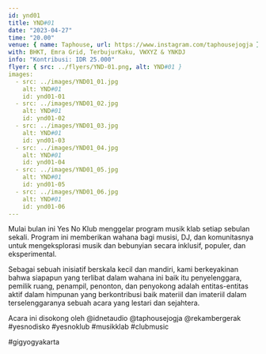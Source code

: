```yaml
---
id: ynd01
title: YND#01
date: "2023-04-27"
time: "20.00"
venue: { name: Taphouse, url: https://www.instagram.com/taphousejogja }
with: BHKT, Emra Grid, TerbujurKaku, VWXYZ & YNKDJ
info: "Kontribusi: IDR 25.000"
flyer: { src: ../flyers/YND-01.png, alt: YND#01 }
images:
  - src: ../images/YND01_01.jpg
    alt: YND#01
    id: ynd01-01
  - src: ../images/YND01_02.jpg
    alt: YND#01
    id: ynd01-02
  - src: ../images/YND01_03.jpg
    alt: YND#01
    id: ynd01-03
  - src: ../images/YND01_04.jpg
    alt: YND#01
    id: ynd01-04
  - src: ../images/YND01_05.jpg
    alt: YND#01
    id: ynd01-05
  - src: ../images/YND01_06.jpg
    alt: YND#01
    id: ynd01-06
---
```


Mulai bulan ini Yes No Klub menggelar program musik klab setiap sebulan sekali. Program ini memberikan wahana bagi musisi, DJ, dan komunitasnya untuk mengeksplorasi musik dan bebunyian secara inklusif, populer, dan eksperimental.

Sebagai sebuah inisiatif berskala kecil dan mandiri, kami berkeyakinan bahwa siapapun yang terlibat dalam wahana ini baik itu penyelenggara, pemilik ruang, penampil, penonton, dan penyokong adalah entitas-entitas aktif dalam himpunan yang berkontribusi baik materiil dan imateriil dalam terselenggaranya sebuah acara yang lestari dan sejahtera.

Acara ini disokong oleh @idnetaudio @taphousejogja @rekambergerak #yesnodisko #yesnoklub #musikklab #clubmusic

#gigyogyakarta
